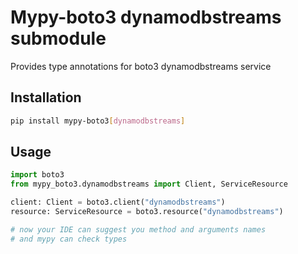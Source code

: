 # Mypy-boto3 dynamodbstreams submodule

Provides type annotations for boto3 dynamodbstreams service

## Installation

```bash
pip install mypy-boto3[dynamodbstreams]
```

## Usage

```python
import boto3
from mypy_boto3.dynamodbstreams import Client, ServiceResource

client: Client = boto3.client("dynamodbstreams")
resource: ServiceResource = boto3.resource("dynamodbstreams")

# now your IDE can suggest you method and arguments names
# and mypy can check types
```

